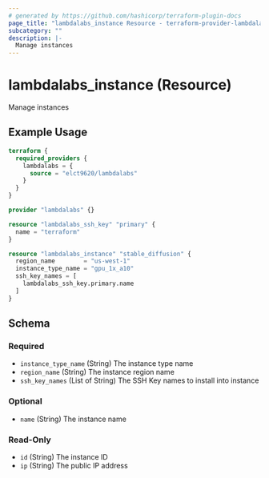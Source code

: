 ```yaml
---
# generated by https://github.com/hashicorp/terraform-plugin-docs
page_title: "lambdalabs_instance Resource - terraform-provider-lambdalabs"
subcategory: ""
description: |-
  Manage instances
---
```


# lambdalabs_instance (Resource)

Manage instances

## Example Usage

```terraform
terraform {
  required_providers {
    lambdalabs = {
      source = "elct9620/lambdalabs"
    }
  }
}

provider "lambdalabs" {}

resource "lambdalabs_ssh_key" "primary" {
  name = "terraform"
}

resource "lambdalabs_instance" "stable_diffusion" {
  region_name        = "us-west-1"
  instance_type_name = "gpu_1x_a10"
  ssh_key_names = [
    lambdalabs_ssh_key.primary.name
  ]
}
```

<!-- schema generated by tfplugindocs -->
## Schema

### Required

- `instance_type_name` (String) The instance type name
- `region_name` (String) The instance region name
- `ssh_key_names` (List of String) The SSH Key names to install into instance

### Optional

- `name` (String) The instance name

### Read-Only

- `id` (String) The instance ID
- `ip` (String) The public IP address
